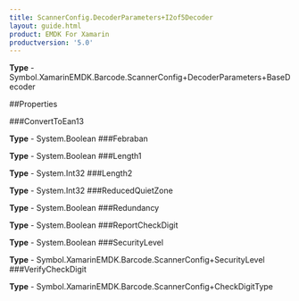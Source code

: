```yaml
---
title: ScannerConfig.DecoderParameters+I2of5Decoder
layout: guide.html
product: EMDK For Xamarin 
productversion: '5.0' 
---
```



**Type** - Symbol.XamarinEMDK.Barcode.ScannerConfig+DecoderParameters+BaseDecoder

##Properties

###ConvertToEan13


**Type** - System.Boolean
###Febraban


**Type** - System.Boolean
###Length1


**Type** - System.Int32
###Length2


**Type** - System.Int32
###ReducedQuietZone


**Type** - System.Boolean
###Redundancy


**Type** - System.Boolean
###ReportCheckDigit


**Type** - System.Boolean
###SecurityLevel


**Type** - Symbol.XamarinEMDK.Barcode.ScannerConfig+SecurityLevel
###VerifyCheckDigit


**Type** - Symbol.XamarinEMDK.Barcode.ScannerConfig+CheckDigitType
